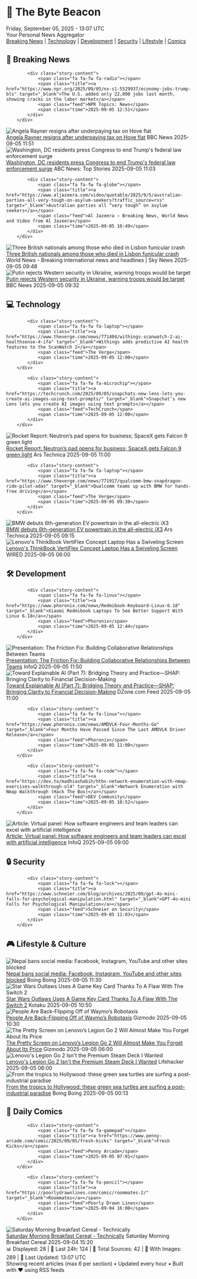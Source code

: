 <!-- Processing 54 RSS feeds at 2025-09-05 13:07:48 UTC -->
<!-- Processing: XKCD -->
<!-- Processing: Saturday Morning Breakfast Cereal -->
<!-- Processing: Garfield -->
<!-- Processing: Dilbert -->
<!-- Processing: Cyanide & Happiness -->
<!-- Processing: Questionable Content -->
<!-- Processing: Girl Genius -->
<!-- Processing: CNN Breaking News -->
<!-- Processing: BBC World News -->
<!-- Processing: NPR News -->
<!-- Processing: Reuters Top News -->
<!-- Processing: Associated Press Breaking -->
<!-- Processing: Guardian World News -->
<!-- Processing: Sky News World -->
<!-- Processing: The Verge -->
<!-- Processing: Ars Technica -->
<!-- Processing: O'Reilly Radar -->
<!-- Processing: Lobsters Python -->
<!-- Processing: StackOverflow Blog -->
<!-- Processing: Phoronix Linux News -->
<!-- Processing: It's FOSS -->
<!-- Processing: Red Hat Blog -->
<!-- Processing: Ubuntu Blog -->
<!-- Processing: InfoQ -->
<!-- Processing: Martin Fowler -->
<!-- Processing: Boing Boing -->
<!-- Processing: Krebs on Security -->
<!-- Generated 5 new posts out of 27 feeds processed -->
<div class="newspaper-header">
    <h1 class="newspaper-title">📰 The Byte Beacon</h1>
    <div class="newspaper-date">Friday, September 05, 2025 - 13:07 UTC</div>
    <div class="newspaper-subtitle">Your Personal News Aggregator</div>
</div>

<div class="newspaper-nav">
    <a href="#breaking">Breaking News</a> |
    <a href="#tech">Technology</a> |
    <a href="#dev">Development</a> |
    <a href="#security">Security</a> |
    <a href="#lifestyle">Lifestyle</a> |
    <a href="#webcomics">Comics</a>
</div>

<div class="news-section breaking-news" id="breaking">
<h2 class="section-header">🚨 Breaking News</h2>
<div class="stories-container">
<div class="story">
            
            <div class="story-content">
                <span class="fa fa-fw fa-radio"></span>
                <span class="title"><a href="https://www.npr.org/2025/09/05/nx-s1-5529937/economy-jobs-trump-bls" target="_blank">The U.S. added only 22,000 jobs last month, showing cracks in the labor market</a></span>
                <span class="feed">NPR Topics: News</span>
                <span class="time">2025-09-05 12:51</span>
            </div>
        </div>
<div class="story">
            <img src="https://ichef.bbci.co.uk/ace/standard/240/cpsprodpb/82ab/live/8a7bc150-8a48-11f0-94f4-77b666520245.jpg" alt="Angela Rayner resigns after underpaying tax on Hove flat" class="story-image" loading="lazy" onerror="this.style.display='none'">
            <div class="story-content">
                <span class="fa fa-fw fa-flag"></span>
                <span class="title"><a href="https://www.bbc.com/news/articles/c80gr5emk43o?at_medium=RSS&at_campaign=rss" target="_blank">Angela Rayner resigns after underpaying tax on Hove flat</a></span>
                <span class="feed">BBC News</span>
                <span class="time">2025-09-05 11:51</span>
            </div>
        </div>
<div class="story">
            <img src="https://s.abcnews.com/images/Politics/dc-protest_1757043053956_hpMain_4x3t_384.jpg" alt="Washington, DC residents press Congress to end Trump&#x27;s federal law enforcement surge" class="story-image" loading="lazy" onerror="this.style.display='none'">
            <div class="story-content">
                <span class="fa fa-fw fa-tv"></span>
                <span class="title"><a href="https://abcnews.go.com/Politics/washington-dc-residents-press-congress-end-trumps-federal/story?id=125275192" target="_blank">Washington, DC residents press Congress to end Trump&#x27;s federal law enforcement surge</a></span>
                <span class="feed">ABC News: Top Stories</span>
                <span class="time">2025-09-05 11:03</span>
            </div>
        </div>
<div class="story">
            
            <div class="story-content">
                <span class="fa fa-fw fa-globe"></span>
                <span class="title"><a href="https://www.aljazeera.com/video/quotable/2025/9/5/australian-parties-all-very-tough-on-asylum-seekers?traffic_source=rss" target="_blank">Australian parties all “very tough” on asylum seekers</a></span>
                <span class="feed">Al Jazeera – Breaking News, World News and Video from Al Jazeera</span>
                <span class="time">2025-09-05 10:49</span>
            </div>
        </div>
<div class="story">
            <img src="https://e3.365dm.com/25/04/1920x1080/skynews-breaking-news-breaking_6875336.png?20250820165527" alt="Three British nationals among those who died in Lisbon funicular crash" class="story-image" loading="lazy" onerror="this.style.display='none'">
            <div class="story-content">
                <span class="fa fa-fw fa-satellite"></span>
                <span class="title"><a href="https://news.sky.com/story/three-british-nationals-among-those-who-died-in-lisbon-funicular-crash-13424707" target="_blank">Three British nationals among those who died in Lisbon funicular crash</a></span>
                <span class="feed">World News - Breaking international news and headlines | Sky News</span>
                <span class="time">2025-09-05 09:48</span>
            </div>
        </div>
<div class="story">
            <img src="https://ichef.bbci.co.uk/ace/standard/240/cpsprodpb/f69c/live/b4477700-8a29-11f0-b917-03bcebef22ec.jpg" alt="Putin rejects Western security in Ukraine, warning troops would be target" class="story-image" loading="lazy" onerror="this.style.display='none'">
            <div class="story-content">
                <span class="fa fa-fw fa-earth-americas"></span>
                <span class="title"><a href="https://www.bbc.com/news/articles/czxwl15w2qko?at_medium=RSS&at_campaign=rss" target="_blank">Putin rejects Western security in Ukraine, warning troops would be target</a></span>
                <span class="feed">BBC News</span>
                <span class="time">2025-09-05 09:32</span>
            </div>
        </div>
</div>
</div>
<div class="news-section tech-news" id="tech">
<h2 class="section-header">💻 Technology</h2>
<div class="stories-container">
<div class="story">
            
            <div class="story-content">
                <span class="fa fa-fw fa-laptop"></span>
                <span class="title"><a href="https://www.theverge.com/news/771404/withings-scanwatch-2-ai-healthsense-4-ifa" target="_blank">Withings adds predictive AI health features to the ScanWatch 2</a></span>
                <span class="feed">The Verge</span>
                <span class="time">2025-09-05 12:00</span>
            </div>
        </div>
<div class="story">
            
            <div class="story-content">
                <span class="fa fa-fw fa-microchip"></span>
                <span class="title"><a href="https://techcrunch.com/2025/09/05/snapchats-new-lens-lets-you-create-ai-images-using-text-prompts/" target="_blank">Snapchat’s new Lens lets you create AI images using text prompts</a></span>
                <span class="feed">TechCrunch</span>
                <span class="time">2025-09-05 12:00</span>
            </div>
        </div>
<div class="story">
            <img src="https://cdn.arstechnica.net/wp-content/uploads/2025/09/Gz7fosCXUAA2Q3I-500x500.jpg" alt="Rocket Report: Neutron’s pad opens for business; SpaceX gets Falcon 9 green light" class="story-image" loading="lazy" onerror="this.style.display='none'">
            <div class="story-content">
                <span class="fa fa-fw fa-cog"></span>
                <span class="title"><a href="https://arstechnica.com/space/2025/09/rocket-report-neutrons-pad-opens-for-business-spacex-gets-falcon-9-green-light/" target="_blank">Rocket Report: Neutron’s pad opens for business; SpaceX gets Falcon 9 green light</a></span>
                <span class="feed">Ars Technica</span>
                <span class="time">2025-09-05 11:00</span>
            </div>
        </div>
<div class="story">
            
            <div class="story-content">
                <span class="fa fa-fw fa-laptop"></span>
                <span class="title"><a href="https://www.theverge.com/news/771917/qualcomm-bmw-snapdragon-ride-pilot-adas" target="_blank">Qualcomm teams up with BMW for hands-free driving</a></span>
                <span class="feed">The Verge</span>
                <span class="time">2025-09-05 09:30</span>
            </div>
        </div>
<div class="story">
            <img src="https://cdn.arstechnica.net/wp-content/uploads/2025/09/FK_BMW_iX3-015_FK12371-500x500.jpg" alt="BMW debuts 6th-generation EV powertrain in the all-electric iX3" class="story-image" loading="lazy" onerror="this.style.display='none'">
            <div class="story-content">
                <span class="fa fa-fw fa-cog"></span>
                <span class="title"><a href="https://arstechnica.com/cars/2025/09/neue-klasse-bmws-tech-filled-ix3-electric-suv-is-unveiled/" target="_blank">BMW debuts 6th-generation EV powertrain in the all-electric iX3</a></span>
                <span class="feed">Ars Technica</span>
                <span class="time">2025-09-05 09:15</span>
            </div>
        </div>
<div class="story">
            <img src="https://media.wired.com/photos/68ba59f10a668e4a20c31c98/master/pass/Lenovo%20ThinkBook%20VertiFlex%20Concept%20SOURCE%20Julian%20Chokkattu(1).jpg" alt="Lenovo&#x27;s ThinkBook VertiFlex Concept Laptop Has a Swiveling Screen" class="story-image" loading="lazy" onerror="this.style.display='none'">
            <div class="story-content">
                <span class="fa fa-fw fa-bolt"></span>
                <span class="title"><a href="https://www.wired.com/story/lenovo-thinkbook-vertiflex-concept-laptop-can-switch-from-landscape-to-portrait/" target="_blank">Lenovo&#x27;s ThinkBook VertiFlex Concept Laptop Has a Swiveling Screen</a></span>
                <span class="feed">WIRED</span>
                <span class="time">2025-09-05 06:00</span>
            </div>
        </div>
</div>
</div>
<div class="news-section dev-news" id="dev">
<h2 class="section-header">🛠️ Development</h2>
<div class="stories-container">
<div class="story">
            
            <div class="story-content">
                <span class="fa fa-fw fa-linux"></span>
                <span class="title"><a href="https://www.phoronix.com/news/Redmibook-Keyboard-Linux-6.18" target="_blank">Xiaomi Redmibook Laptops To See Better Support With Linux 6.18</a></span>
                <span class="feed">Phoronix</span>
                <span class="time">2025-09-05 12:44</span>
            </div>
        </div>
<div class="story">
            <img src="https://res.infoq.com/presentations/friction-collaborative-relationships/en/mediumimage/cat-morris-diana-montalion-medium-1756283787988.jpg" alt="Presentation: The Friction Fix: Building Collaborative Relationships Between Teams" class="story-image" loading="lazy" onerror="this.style.display='none'">
            <div class="story-content">
                <span class="fa fa-fw fa-info-circle"></span>
                <span class="title"><a href="https://www.infoq.com/presentations/friction-collaborative-relationships/?utm_campaign=infoq_content&utm_source=infoq&utm_medium=feed&utm_term=global" target="_blank">Presentation: The Friction Fix: Building Collaborative Relationships Between Teams</a></span>
                <span class="feed">InfoQ</span>
                <span class="time">2025-09-05 11:50</span>
            </div>
        </div>
<div class="story">
            <img src="https://dz2cdn1.dzone.com/thumbnail?fid=18599279&w=600" alt="Toward Explainable AI (Part 7): Bridging Theory and Practice—SHAP: Bringing Clarity to Financial Decision-Making" class="story-image" loading="lazy" onerror="this.style.display='none'">
            <div class="story-content">
                <span class="fa fa-fw fa-newspaper"></span>
                <span class="title"><a href="https://dzone.com/articles/explainable-ai-shap-financial-decision-making" target="_blank">Toward Explainable AI (Part 7): Bridging Theory and Practice—SHAP: Bringing Clarity to Financial Decision-Making</a></span>
                <span class="feed">DZone.com Feed</span>
                <span class="time">2025-09-05 11:00</span>
            </div>
        </div>
<div class="story">
            
            <div class="story-content">
                <span class="fa fa-fw fa-linux"></span>
                <span class="title"><a href="https://www.phoronix.com/news/AMDVLK-Four-Months-Go" target="_blank">Four Months Have Passed Since The Last AMDVLK Driver Release</a></span>
                <span class="feed">Phoronix</span>
                <span class="time">2025-09-05 11:00</span>
            </div>
        </div>
<div class="story">
            
            <div class="story-content">
                <span class="fa fa-fw fa-code"></span>
                <span class="title"><a href="https://dev.to/madhiashabih/htbs-network-enumeration-with-nmap-exercises-walkthrough-ol4" target="_blank">Network Enumeration with Nmap Walkthrough (Hack The Box)</a></span>
                <span class="feed">DEV Community</span>
                <span class="time">2025-09-05 10:52</span>
            </div>
        </div>
<div class="story">
            <img src="https://res.infoq.com/articles/software-engineers-excel-AI/en/headerimage/software-engineers-excel-AI-header-1756904662117.jpg" alt="Article: Virtual panel: How software engineers and team leaders can excel with artificial intelligence" class="story-image" loading="lazy" onerror="this.style.display='none'">
            <div class="story-content">
                <span class="fa fa-fw fa-info-circle"></span>
                <span class="title"><a href="https://www.infoq.com/articles/software-engineers-excel-AI/?utm_campaign=infoq_content&utm_source=infoq&utm_medium=feed&utm_term=global" target="_blank">Article: Virtual panel: How software engineers and team leaders can excel with artificial intelligence</a></span>
                <span class="feed">InfoQ</span>
                <span class="time">2025-09-05 09:00</span>
            </div>
        </div>
</div>
</div>
<div class="news-section security-news" id="security">
<h2 class="section-header">🔒 Security</h2>
<div class="stories-container">
<div class="story">
            
            <div class="story-content">
                <span class="fa fa-fw fa-lock"></span>
                <span class="title"><a href="https://www.schneier.com/blog/archives/2025/09/gpt-4o-mini-falls-for-psychological-manipulation.html" target="_blank">GPT-4o-mini Falls for Psychological Manipulation</a></span>
                <span class="feed">Schneier on Security</span>
                <span class="time">2025-09-05 11:03</span>
            </div>
        </div>
</div>
</div>
<div class="news-section lifestyle-news" id="lifestyle">
<h2 class="section-header">🎮 Lifestyle & Culture</h2>
<div class="stories-container">
<div class="story">
            <img src="https://i0.wp.com/boingboing.net/wp-content/uploads/2025/09/Nepal.-Marc-Vinent-Shutterstock.jpg?fit=1080%2C810&amp;quality=60&amp;ssl=1" alt="Nepal bans social media: Facebook, Instagram, YouTube and other sites blocked" class="story-image" loading="lazy" onerror="this.style.display='none'">
            <div class="story-content">
                <span class="fa fa-fw fa-arrow-right"></span>
                <span class="title"><a href="https://boingboing.net/2025/09/05/nepal-bans-social-media-facebook-instagram-youtube-and-other-sites-blocked.html" target="_blank">Nepal bans social media: Facebook, Instagram, YouTube and other sites blocked</a></span>
                <span class="feed">Boing Boing</span>
                <span class="time">2025-09-05 11:30</span>
            </div>
        </div>
<div class="story">
            <img src="https://kotaku.com/app/uploads/2025/09/outlaws.jpg" alt="Star Wars Outlaws Uses A Game Key Card Thanks To A Flaw With The Switch 2" class="story-image" loading="lazy" onerror="this.style.display='none'">
            <div class="story-content">
                <span class="fa fa-fw fa-gamepad"></span>
                <span class="title"><a href="https://kotaku.com/star-wars-outlaws-switch-2-game-key-card-2000623413" target="_blank">Star Wars Outlaws Uses A Game Key Card Thanks To A Flaw With The Switch 2</a></span>
                <span class="feed">Kotaku</span>
                <span class="time">2025-09-05 10:50</span>
            </div>
        </div>
<div class="story">
            <img src="https://gizmodo.com/app/uploads/2025/09/waym-sf.jpg" alt="People Are Back-Flipping Off of Waymo’s Robotaxis" class="story-image" loading="lazy" onerror="this.style.display='none'">
            <div class="story-content">
                <span class="fa fa-fw fa-computer"></span>
                <span class="title"><a href="https://gizmodo.com/waymo-san-francisco-2000653614" target="_blank">People Are Back-Flipping Off of Waymo’s Robotaxis</a></span>
                <span class="feed">Gizmodo</span>
                <span class="time">2025-09-05 10:30</span>
            </div>
        </div>
<div class="story">
            <img src="https://gizmodo.com/app/uploads/2025/08/Lenovo-Legion-Go-2-Handheld-1.jpg" alt="The Pretty Screen on Lenovo’s Legion Go 2 Will Almost Make You Forget About Its Price" class="story-image" loading="lazy" onerror="this.style.display='none'">
            <div class="story-content">
                <span class="fa fa-fw fa-computer"></span>
                <span class="title"><a href="https://gizmodo.com/the-pretty-screen-on-lenovos-legion-go-2-will-almost-make-you-forget-about-its-price-2000649925" target="_blank">The Pretty Screen on Lenovo’s Legion Go 2 Will Almost Make You Forget About Its Price</a></span>
                <span class="feed">Gizmodo</span>
                <span class="time">2025-09-05 06:00</span>
            </div>
        </div>
<div class="story">
            <img src="https://lifehacker.com/imagery/articles/01K4B320Q9S7JGQHBMXJ1FVVNK/hero-image.jpg" alt="Lenovo&#x27;s Legion Go 2 Isn&#x27;t the Premium Steam Deck I Wanted" class="story-image" loading="lazy" onerror="this.style.display='none'">
            <div class="story-content">
                <span class="fa fa-fw fa-life-ring"></span>
                <span class="title"><a href="https://lifehacker.com/tech/the-legion-go-2-is-a-switch-2-for-rich-kids?utm_medium=RSS" target="_blank">Lenovo&#x27;s Legion Go 2 Isn&#x27;t the Premium Steam Deck I Wanted</a></span>
                <span class="feed">Lifehacker</span>
                <span class="time">2025-09-05 06:00</span>
            </div>
        </div>
<div class="story">
            <img src="https://i0.wp.com/boingboing.net/wp-content/uploads/2025/09/shutterstock_2501980883.jpg?fit=1200%2C800&amp;quality=60&amp;ssl=1" alt="From the tropics to Hollywood: these green sea turtles are surfing a post-industrial paradise" class="story-image" loading="lazy" onerror="this.style.display='none'">
            <div class="story-content">
                <span class="fa fa-fw fa-arrow-right"></span>
                <span class="title"><a href="https://boingboing.net/2025/09/04/from-the-tropics-to-hollywood-these-green-sea-turtles-are-surfing-a-post-industrial-paradise.html" target="_blank">From the tropics to Hollywood: these green sea turtles are surfing a post-industrial paradise</a></span>
                <span class="feed">Boing Boing</span>
                <span class="time">2025-09-05 00:13</span>
            </div>
        </div>
</div>
</div>
<div class="news-section webcomics-section" id="webcomics">
<h2 class="section-header">🎨 Daily Comics</h2>
<div class="stories-container">
<div class="story">
            
            <div class="story-content">
                <span class="fa fa-fw fa-gamepad"></span>
                <span class="title"><a href="https://www.penny-arcade.com/comic/2025/09/05/fresh-kicks" target="_blank">Fresh Kicks</a></span>
                <span class="feed">Penny Arcade</span>
                <span class="time">2025-09-05 07:01</span>
            </div>
        </div>
<div class="story">
            
            <div class="story-content">
                <span class="fa fa-fw fa-pencil"></span>
                <span class="title"><a href="https://poorlydrawnlines.com/comic/roommates-2/" target="_blank">Roommates</a></span>
                <span class="feed">Poorly Drawn Lines</span>
                <span class="time">2025-09-04 16:00</span>
            </div>
        </div>
<div class="story">
            <img src="https://www.smbc-comics.com/comics/1756846973-20250904.png" alt="Saturday Morning Breakfast Cereal - Technically" class="story-image" loading="lazy" onerror="this.style.display='none'">
            <div class="story-content">
                <span class="fa fa-fw fa-smile"></span>
                <span class="title"><a href="https://www.smbc-comics.com/comic/technically" target="_blank">Saturday Morning Breakfast Cereal - Technically</a></span>
                <span class="feed">Saturday Morning Breakfast Cereal</span>
                <span class="time">2025-09-04 15:20</span>
            </div>
        </div>
</div>
</div>

<div class="newspaper-footer">
    <div class="stats">
        📊 Displayed: 28 | 📅 Last 24h: 124 | 📡 Total Sources: 42 | 📸 With Images: 289 |
        🔄 Last Updated: 13:07 UTC
    </div>
    <div class="footer-note">
        Showing recent articles (max 6 per section) • Updated every hour • Built with ❤️ using RSS feeds
    </div>
</div>
